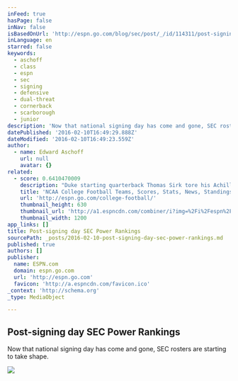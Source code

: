 ```yaml
---
inFeed: true
hasPage: false
inNav: false
isBasedOnUrl: 'http://espn.go.com/blog/sec/post/_/id/114311/post-signing-day-sec-power-rankings-2'
inLanguage: en
starred: false
keywords:
  - aschoff
  - class
  - espn
  - sec
  - signing
  - defensive
  - dual-threat
  - cornerback
  - scarborough
  - junior
description: 'Now that national signing day has come and gone, SEC rosters are starting to take shape.'
datePublished: '2016-02-10T16:49:29.888Z'
dateModified: '2016-02-10T16:49:23.559Z'
author:
  - name: Edward Aschoff
    url: null
    avatar: {}
related:
  - score: 0.6410470009
    description: "Duke starting quarterback Thomas Sirk tore his Achilles' tendon during a team conditioning session Tuesday, putting his 2016 season in jeopardy. Sirk led the team in rushing last season and had 3,428 yards of offense -- the second-highest total in school history."
    title: 'NCAA College Football Teams, Scores, Stats, News, Standings, Rumors - College Football - ESPN'
    url: 'http://espn.go.com/college-football/'
    thumbnail_height: 630
    thumbnail_url: 'http://a1.espncdn.com/combiner/i?img=%2Fi%2Fespn%2Fespn_logos%2Fespn_red.png'
    thumbnail_width: 1200
app_links: []
title: Post-signing day SEC Power Rankings
sourcePath: _posts/2016-02-10-post-signing-day-sec-power-rankings.md
published: true
authors: []
publisher:
  name: ESPN.com
  domain: espn.go.com
  url: 'http://espn.go.com'
  favicon: 'http://a.espncdn.com/favicon.ico'
_context: 'http://schema.org'
_type: MediaObject

---
```

<article style=""><h1>Post-signing day SEC Power Rankings</h1><p>Now that national signing day has come and gone, SEC rosters are starting to take shape.</p><img src="https://s3-us-west-2.amazonaws.com/the-grid-img/p/102adfcb6af7207fbe81a48e219e85fde99361cd.jpg" /></article>
